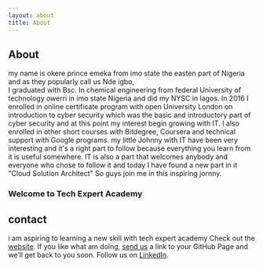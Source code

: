 ```yaml
---
layout: about
title: About
---
```


## About
my name is okere prince emeka from imo state the easten part of Nigeria and as they popularly call us Nde igbo,  
I graduated with Bsc. In chemical engineering from federal University of technology owerri in imo state Nigeria and did my NYSC in lagos. 
In 2016 I enrolled in online certificate program with open University London on introduction to cyber security which was the basic and introductory part of cyber security and at this point my interest begin growing with IT.
I also enrolled in other short courses with Bitdegree, Coursera and technical support with Google programs. my little Johnny with IT have been very interesting and it's a right part to follow because everything you learn from it is useful somewhere. IT is also a part that welcomes anybody and everyone who chose to follow it and today I have found a new part in it "Cloud Solution Architect"
So guys join me in this inspiring jornny.
### Welcome to Tech Expert Academy
## contact
   i am aspiring to learning a new skill with tech expert academy Check out the [website](https://techexpertacademy.com). If you like what am doing, [send us](https://www.my-newhope.github.io) a link to your GitHub Page and we’ll get back to you soon. Follow us on [LinkedIn](https://www.linkedin.com/in/prince-emeka-528689191?lipi=urn%3Ali%3Apage%3Ad_flagship3_profile_view_base_contact_details%3B7P3kTDc8Ry6VEqJRcxY1gQ%3D%3D).
